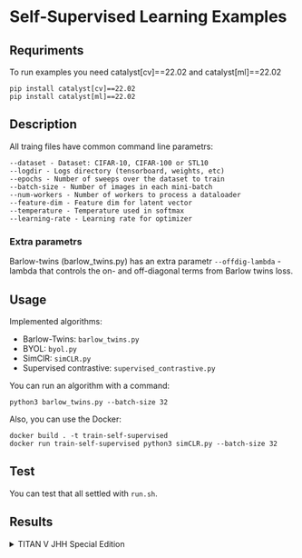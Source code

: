 # Self-Supervised Learning Examples
## Requriments

To run examples you need catalyst[cv]==22.02 and catalyst[ml]==22.02
```
pip install catalyst[cv]==22.02
pip install catalyst[ml]==22.02
```

## Description

All traing files have common command line parametrs:

    --dataset - Dataset: CIFAR-10, CIFAR-100 or STL10
    --logdir - Logs directory (tensorboard, weights, etc)
    --epochs - Number of sweeps over the dataset to train
    --batch-size - Number of images in each mini-batch
    --num-workers - Number of workers to process a dataloader
    --feature-dim - Feature dim for latent vector
    --temperature - Temperature used in softmax
    --learning-rate - Learning rate for optimizer

### Extra parametrs

Barlow-twins (barlow_twins.py) has an extra parametr ``--offdig-lambda`` - lambda that controls the on- and off-diagonal terms from Barlow twins loss.

## Usage

Implemented algorithms:
- Barlow-Twins: ``barlow_twins.py``
- BYOL: ``byol.py``
- SimClR: ``simCLR.py``
- Supervised contrastive: ``supervised_contrastive.py``

You can run an algorithm with a command:
```
python3 barlow_twins.py --batch-size 32
```
Also, you can use the Docker:
```
docker build . -t train-self-supervised
docker run train-self-supervised python3 simCLR.py --batch-size 32
```

## Test

You can test that all settled with ``run.sh``.

## Results

<details>
<summary>TITAN V JHH Special Edition</summary>
<p>

### % correctly classified samples with sklearn.LogisticRegression on learned representations.

| accuracy01 | Barlow Twins  | BYOL          | simCLR        | Supervised Contrastive |
|------------|---------------|---------------|---------------|------------------------|
| CIFAR-10   | 25.68±2.82    | *33.85±2.71*  | *32.92±3.30*  | **77.78±2.53**          |
| CIFAR-100  | 5.24±1.18     | *11.88±1.83*  | *10.49±1.77*  | **37.56±2.93**          |
| STL10      | 27.77±3.27    | *31.22±2.98*  | *34.37±2.71*  | **63.17±2.78**          |

| accuracy03 | Barlow Twins  | BYOL          | simCLR        | Supervised Contrastive |
|------------|---------------|---------------|---------------|------------------------|
| CIFAR-10   | 56.03±3.47    | *67.74±3.50*  | *65.87±3.06*  | **96.16±1.13**          |
| CIFAR-100  | 12.40±2.10    | *23.70±2.46*  | *22.15±2.45*  | **61.33±2.71**          |
| STL10      | *60.08±3.68*  | 64.50±2.45    | *69.43±2.58*  | **89.57±2.02**          |

- **Bold** - Top1 performance results
- *Italic* - Top2 performance results

</p>
</details>

